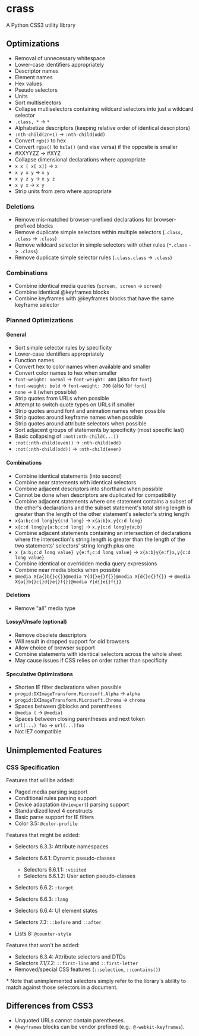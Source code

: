 crass
=====

A Python CSS3 utility library


Optimizations
-------------

- Removal of unnecessary whitespace
- Lower-case identifiers appropriately
 - Descriptor names
 - Element names
 - Hex values
 - Pseudo selectors
 - Units
- Sort multiselectors
- Collapse mutliselectors containing wildcard selectors into just a wildcard selector
 - `.class, *` -> `*`
- Alphabetize descriptors (keeping relative order of identical descriptors)
- `:nth-child(2n+1)` -> `:nth-child(odd)`
- Convert `rgb()` to hex
- Convert `rgba()` to `hsla()` (and vise versa) if the opposite is smaller
- #XXYYZZ -> #XYZ
- Collapse dimensional declarations where appropriate
 - `x x [ x[ x]]` -> `x`
 - `x y x y` -> `x y`
 - `x y z y` -> `x y z`
 - `x y x` -> `x y`
- Strip units from zero where appropriate

### Deletions

- Remove mis-matched browser-prefixed declarations for browser-prefixed blocks
- Remove duplicate simple selectors within multiple selectors (`.class, .class` -> `.class`)
- Remove wildcard selector in simple selectors with other rules (`*.class` -> `.class`)
- Remove duplicate simple selector rules (`.class.class` -> `.class`)

### Combinations

- Combine identical media queries (`screen, screen` -> `screen`)
- Combine identical @keyframes blocks
- Combine keyframes with @keyframes blocks that have the same keyframe selector


### Planned Optimizations

#### General

- Sort simple selector rules by specificity
- Lower-case identifiers appropriately
 - Function names
- Convert hex to color names when available and smaller
- Convert color names to hex when smaller
- `font-weight: normal` -> `font-weight: 400` (also for `font`)
- `font-weight: bold` -> `font-weight: 700` (also for `font`)
- `none` -> `0` (when possible)
- Strip quotes from URLs when possible
- Attempt to switch quote types on URLs if smaller
- Strip quotes around font and animation names when possible
- Strip quotes around keyframe names when possible
- Strip quotes around attribute selectors when possible
- Sort adjacent groups of statements by specificity (most specific last)
- Basic collapsing of `:not(:nth-child(...))`
 - `:not(:nth-child(even))` -> `:nth-child(odd)`
 - `:not(:nth-child(odd))` -> `:nth-child(even)`

#### Combinations

- Combine identical statements (into second)
- Combine near statements with identical selectors
- Combine adjacent descriptors into shorthand when possible
 - Cannot be done when descriptors are duplicated for compatibility
- Combine adjacent statements where one statement contains a subset of the other's declarations and the subset statement's total string length is greater than the length of the other statement's selector's string length
 - `x{a:b;c:d long}y{c:d long}` -> `x{a:b}x,y{c:d long}`
 - `x{c:d long}y{a:b;c:d long}` -> `x,y{c:d long}y{a;b}`
- Combine adjacent statements containing an intersection of declarations where the intersection's string length is greater than the length of the two statements' selectors' string length plus one
 - `x {a:b;c:d long value} y{e:f;c:d long value}` -> `x{a:b}y{e:f}x,y{c:d long value}`
- Combine identical or overridden media query expressions
- Combine near media blocks when possible
 - `@media X{a{}b{}c{}}@media Y{d{}e{}f{}}@media X{d{}e{}f{}}` -> `@media X{a{}b{}c{}d{}e{}f{}}@media Y{d{}e{}f{}}`

#### Deletions

- Remove "all" media type

#### Lossy/Unsafe (optional)

- Remove obsolete descriptors
 - Will result in dropped support for old browsers
 - Allow choice of browser support
- Combine statements with identical selectors across the whole sheet
 - May cause issues if CSS relies on order rather than specificity

#### Speculative Optimizations

- Shorten IE filter declarations when possible
 - `progid:DXImageTransform.Microsoft.Alpha` -> `alpha`
 - `progid:DXImageTransform.Microsoft.Chroma` -> `chroma`
- Spaces between @blocks and parentheses
 - `@media (` -> `@media(`
- Spaces between closing parentheses and next token
 - `url(...) foo` -> `url(...)foo`
 - Not IE7 compatible


Unimplemented Features
----------------------

### CSS Specification

Features that will be added:

- Paged media parsing support
- Conditional rules parsing support
- Device adaptation (`@viewport`) parsing support
- Standardized level 4 constructs
- Basic parse support for IE filters
- Color 3.5: `@color-profile`

Features that might be added:

- Selectors 6.3.3: Attribute namespaces
- Selectors 6.6.1: Dynamic pseudo-classes
  - Selectors 6.6.1.1: `:visited`
  - Selectors 6.6.1.2: User action pseudo-classes
- Selectors 6.6.2: `:target`
- Selectors 6.6.3: `:lang`
- Selectors 6.6.4: UI element states
- Selectors 7.3: `::before` and `::after`

- Lists 8: `@counter-style`

Features that won't be added:

- Selectors 6.3.4: Attribute selectors and DTDs
- Selectors 7.1/7.2: `::first-line` and `::first-letter`
- Removed/special CSS features (`::selection`, `::contains()`)

\* Note that unimplemented selectors simply refer to the library's ability to match against those selectors in a document.


Differences from CSS3
---------------------

- Unquoted URLs cannot contain parentheses.
- `@keyframes` blocks can be vendor prefixed (e.g.: `@-webkit-keyframes`).

